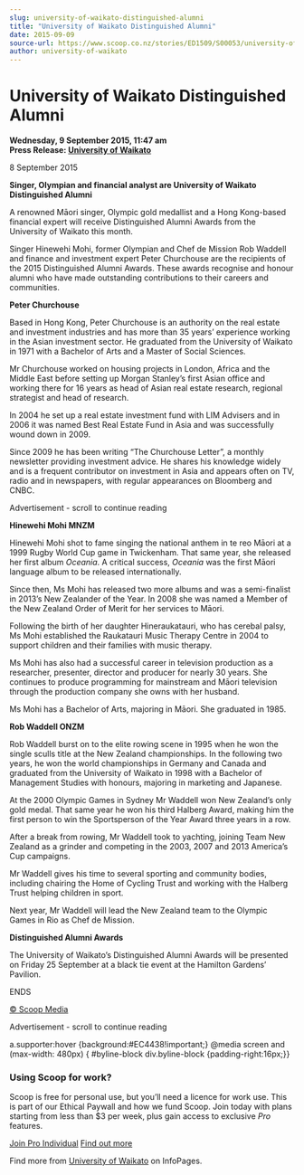 ```yaml
---
slug: university-of-waikato-distinguished-alumni
title: "University of Waikato Distinguished Alumni"
date: 2015-09-09
source-url: https://www.scoop.co.nz/stories/ED1509/S00053/university-of-waikato-distinguished-alumni.htm
author: university-of-waikato
---
```

University of Waikato Distinguished Alumni
==========================================

**Wednesday, 9 September 2015, 11:47 am**  
**Press Release: [University of Waikato](https://info.scoop.co.nz/University_of_Waikato)**

8 September 2015

**Singer, Olympian and financial analyst are University of Waikato Distinguished Alumni**

A renowned Māori singer, Olympic gold medallist and a Hong Kong-based financial expert will receive Distinguished Alumni Awards from the University of Waikato this month.

Singer Hinewehi Mohi, former Olympian and Chef de Mission Rob Waddell and finance and investment expert Peter Churchouse are the recipients of the 2015 Distinguished Alumni Awards. These awards recognise and honour alumni who have made outstanding contributions to their careers and communities.

**Peter Churchouse**

Based in Hong Kong, Peter Churchouse is an authority on the real estate and investment industries and has more than 35 years’ experience working in the Asian investment sector. He graduated from the University of Waikato in 1971 with a Bachelor of Arts and a Master of Social Sciences.

Mr Churchouse worked on housing projects in London, Africa and the Middle East before setting up Morgan Stanley’s first Asian office and working there for 16 years as head of Asian real estate research, regional strategist and head of research.

In 2004 he set up a real estate investment fund with LIM Advisers and in 2006 it was named Best Real Estate Fund in Asia and was successfully wound down in 2009.

Since 2009 he has been writing “The Churchouse Letter”, a monthly newsletter providing investment advice. He shares his knowledge widely and is a frequent contributor on investment in Asia and appears often on TV, radio and in newspapers, with regular appearances on Bloomberg and CNBC.

Advertisement - scroll to continue reading





**Hinewehi Mohi MNZM**

Hinewehi Mohi shot to fame singing the national anthem in te reo Māori at a 1999 Rugby World Cup game in Twickenham. That same year, she released her first album _Oceania_. A critical success, _Oceania_ was the first Māori language album to be released internationally.

Since then, Ms Mohi has released two more albums and was a semi-finalist in 2013’s New Zealander of the Year. In 2008 she was named a Member of the New Zealand Order of Merit for her services to Māori.

Following the birth of her daughter Hineraukatauri, who has cerebal palsy, Ms Mohi established the Raukatauri Music Therapy Centre in 2004 to support children and their families with music therapy.

Ms Mohi has also had a successful career in television production as a researcher, presenter, director and producer for nearly 30 years. She continues to produce programming for mainstream and Māori television through the production company she owns with her husband.

Ms Mohi has a Bachelor of Arts, majoring in Māori. She graduated in 1985.

**Rob Waddell ONZM**

Rob Waddell burst on to the elite rowing scene in 1995 when he won the single sculls title at the New Zealand championships. In the following two years, he won the world championships in Germany and Canada and graduated from the University of Waikato in 1998 with a Bachelor of Management Studies with honours, majoring in marketing and Japanese.

At the 2000 Olympic Games in Sydney Mr Waddell won New Zealand’s only gold medal. That same year he won his third Halberg Award, making him the first person to win the Sportsperson of the Year Award three years in a row.

After a break from rowing, Mr Waddell took to yachting, joining Team New Zealand as a grinder and competing in the 2003, 2007 and 2013 America’s Cup campaigns.

Mr Waddell gives his time to several sporting and community bodies, including chairing the Home of Cycling Trust and working with the Halberg Trust helping children in sport.

Next year, Mr Waddell will lead the New Zealand team to the Olympic Games in Rio as Chef de Mission.

**Distinguished Alumni Awards**

The University of Waikato’s Distinguished Alumni Awards will be presented on Friday 25 September at a black tie event at the Hamilton Gardens’ Pavilion.

ENDS

[© Scoop Media](http://www.scoop.co.nz/about/terms.html)  

Advertisement - scroll to continue reading



a.supporter:hover {background:#EC4438!important;} @media screen and (max-width: 480px) { #byline-block div.byline-block {padding-right:16px;}}

### Using Scoop for work?

Scoop is free for personal use, but you’ll need a licence for work use. This is part of our Ethical Paywall and how we fund Scoop. Join today with plans starting from less than $3 per week, plus gain access to exclusive _Pro_ features.  
  
[Join Pro Individual](https://pro.scoop.co.nz/Individual/?from=ProIn24) [Find out more](https://pro.scoop.co.nz/using-scoop-for-work/?from=ProIn24)

Find more from [University of Waikato](https://info.scoop.co.nz/University_of_Waikato) on InfoPages.